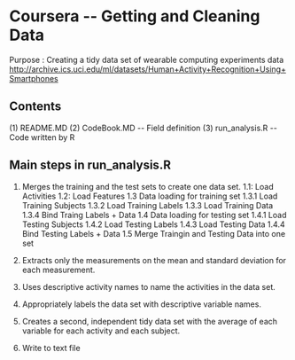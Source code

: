 # Coursera -- Getting and Cleaning Data 
Purpose : Creating a tidy data set of wearable computing experiments data 
http://archive.ics.uci.edu/ml/datasets/Human+Activity+Recognition+Using+Smartphones


## Contents
(1) README.MD 
(2) CodeBook.MD  -- Field definition
(3) run_analysis.R  -- Code written by R


## Main steps in run_analysis.R
1. Merges the training and the test sets to create one data set.
1.1: Load Activities
1.2: Load Features
1.3 Data loading for training set
1.3.1 Load Training Subjects
1.3.2 Load Training Labels
1.3.3 Load Training Data
1.3.4 Bind Traing Labels + Data
1.4 Data loading for testing set
1.4.1 Load Testing Subjects
1.4.2 Load Testing Labels
1.4.3 Load Testing Data
1.4.4 Bind Testing Labels + Data
1.5 Merge Traingin and Testing Data into one set

2. Extracts only the measurements on the mean and standard deviation for each measurement.

3. Uses descriptive activity names to name the activities in the data set. 

4. Appropriately labels the data set with descriptive variable names.

5. Creates a second, independent tidy data set with the average of each variable for each activity and each subject.

6. Write to text file
